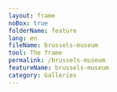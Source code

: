 ```yaml
---
layout: frame
noBox: true
folderName: feature
lang: en
fileName: brussels-museum
tool: The frame
permalink: /brussels-museum
featureName: brussels-museum
category: Galleries
---
```

